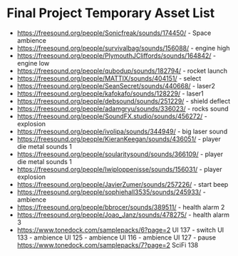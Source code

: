 # Final Project Temporary Asset List

- https://freesound.org/people/Sonicfreak/sounds/174450/ - Space ambience
- https://freesound.org/people/survivalbag/sounds/156088/ - engine high
- https://freesound.org/people/PlymouthJCliffords/sounds/164842/ - engine low
- https://freesound.org/people/qubodup/sounds/182794/ - rocket launch
- https://freesound.org/people/MATTIX/sounds/404151/ - select
- https://freesound.org/people/SeanSecret/sounds/440668/ - laser2
- https://freesound.org/people/kafokafo/sounds/128229/ - laser1
- https://freesound.org/people/debsound/sounds/251229/ - shield deflect
- https://freesound.org/people/adamgryu/sounds/336023/ - rocks sound
- https://freesound.org/people/SoundFX.studio/sounds/456272/ - explosion
- https://freesound.org/people/ivolipa/sounds/344949/ - big laser sound
- https://freesound.org/people/KieranKeegan/sounds/436051/ - player die metal sounds 1
- https://freesound.org/people/soularitysound/sounds/366109/ - player die metal sounds 1
- https://freesound.org/people/Iwiploppenisse/sounds/156031/ - player explosion
- https://freesound.org/people/JavierZumer/sounds/257226/ - start beep
- https://freesound.org/people/sophiehall3535/sounds/245933/ - ambience
- https://freesound.org/people/bbrocer/sounds/389511/ - health alarm 2
- https://freesound.org/people/Joao_Janz/sounds/478275/ - health alarm 3
- https://www.tonedock.com/samplepacks/6?page=2
    UI 137 - switch
    UI 133 - ambience
    UI 125 - ambience
    UI 116 - ambience
    UI 127 - pause
    https://www.tonedock.com/samplepacks/7?page=2
    SciFi 138

